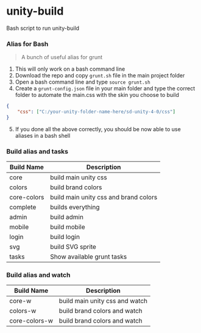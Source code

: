 # unity-build
Bash script to run unity-build

### Alias for Bash

> A bunch of useful alias for grunt

1. This will only work on a bash command line
2. Download the  repo and copy ```grunt.sh``` file in the main project folder
3. Open a bash command line and type ```source grunt.sh```
4. Create a ```grunt-config.json``` file in your main folder and type the correct folder to automate the main.css with the skin you choose to build
```json
{
    "css": ["C:/your-unity-folder-name-here/sd-unity-4-0/css"]
}
 ```
5. If you done all the above correctly, you should be now able to use aliases in a bash shell

### Build alias and tasks

| Build Name    | Description                          |
|---------------|--------------------------------------|
| core          | build main unity css                 |
| colors        | build brand colors                   |
| core-colors   | build main unity css and brand colors|
| complete      | builds everything                    |
| admin         | build admin                          |
| mobile        | build mobile                         |
| login         | build login                          |
| svg           | build SVG sprite                     |
| tasks         | Show available grunt tasks           |

### Build alias and watch

| Build Name    | Description                          |
|---------------|--------------------------------------|
| core-w        | build main unity css and watch       |
| colors-w      | build brand colors and watch         |
| core-colors-w | build brand colors and watch         |




